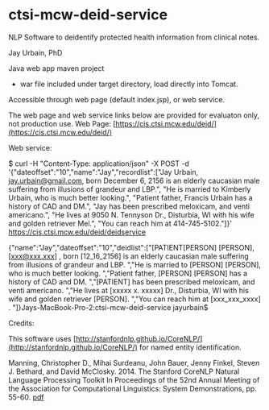 # ctsi-mcw-deid-service
NLP Software to deidentify protected health information from clinical notes.

Jay Urbain, PhD

Java web app maven project
- war file included under target directory, load directly into Tomcat.

Accessible through web page (default index.jsp), or web service.

The web page and web service links below are provided for evaluaton only, not production use.
Web Page: 
[https://cis.ctsi.mcw.edu/deid/](https://cis.ctsi.mcw.edu/deid/) 

Web service:

$ curl -H "Content-Type: application/json" -X POST -d '{"dateoffset":"10","name":"Jay","recordlist":["Jay Urbain, jay.urbain@gmail.com, born December 6, 2156 is an elderly caucasian male suffering from illusions of grandeur and LBP.", "He is married to Kimberly Urbain, who is much better looking.", "Patient father, Francis Urbain has a history of CAD and DM.", "Jay has been prescribed meloxicam, and venti americano.", "He lives at 9050 N. Tennyson Dr., Disturbia, WI with his wife and golden retriever Mel.", "You can reach him at 414-745-5102."]}' https://cis.ctsi.mcw.edu/deid/deidservice

{"name":"Jay","dateoffset":"10","deidlist":["[PATIENT[PERSON] [PERSON],  [xxx@xxx.xxx] , born  [12_16_2156]  is an elderly caucasian male suffering from illusions of grandeur and LBP.  ","He is married to [PERSON] [PERSON], who is much better looking.  ","Patient father, [PERSON] [PERSON] has a history of CAD and DM.  ","[PATIENT] has been prescribed meloxicam, and venti americano.  ","He lives at  [xxxxx x. xxxxx]  Dr., Disturbia, WI with his wife and golden retriever [PERSON].  ","You can reach him at  [xxx_xxx_xxxx] .  "]}Jays-MacBook-Pro-2:ctsi-mcw-deid-service jayurbain$ 




Credits:

This software uses [http://stanfordnlp.github.io/CoreNLP/](http://stanfordnlp.github.io/CoreNLP/) for named entity identification.

Manning, Christopher D., Mihai Surdeanu, John Bauer, Jenny Finkel, Steven J. Bethard, and David McClosky. 2014. The Stanford CoreNLP Natural Language Processing Toolkit In Proceedings of the 52nd Annual Meeting of the Association for Computational Linguistics: System Demonstrations, pp. 55-60. [pdf](https://nlp.stanford.edu/pubs/StanfordCoreNlp2014.pdf)

